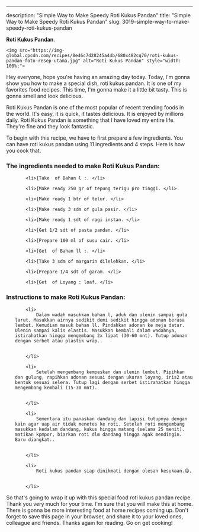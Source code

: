 ---
description: "Simple Way to Make Speedy Roti Kukus Pandan"
title: "Simple Way to Make Speedy Roti Kukus Pandan"
slug: 3019-simple-way-to-make-speedy-roti-kukus-pandan

<p>
	<strong>Roti Kukus Pandan</strong>. 
	
</p>
<p>
	
	<img src="https://img-global.cpcdn.com/recipes/8e46c7d28245a44b/680x482cq70/roti-kukus-pandan-foto-resep-utama.jpg" alt="Roti Kukus Pandan" style="width: 100%;">
	
	
</p>
<p>
	Hey everyone, hope you're having an amazing day today. Today, I'm gonna show you how to make a special dish, roti kukus pandan. It is one of my favorites food recipes. This time, I'm gonna make it a little bit tasty. This is gonna smell and look delicious.
</p>
	
<p>
	Roti Kukus Pandan is one of the most popular of recent trending foods in the world. It's easy, it is quick, it tastes delicious. It is enjoyed by millions daily. Roti Kukus Pandan is something that I have loved my entire life. They're fine and they look fantastic.
</p>
<p>
	
</p>

<p>
To begin with this recipe, we have to first prepare a few ingredients. You can have roti kukus pandan using 11 ingredients and 4 steps. Here is how you cook that.
</p>

<h3>The ingredients needed to make Roti Kukus Pandan:</h3>

<ol>
	
		<li>{Take  of Bahan l :. </li>
	
		<li>{Make ready 250 gr of tepung terigu pro tinggi. </li>
	
		<li>{Make ready 1 btr of telur. </li>
	
		<li>{Make ready 3 sdm of gula pasir. </li>
	
		<li>{Make ready 1 sdt of ragi instan. </li>
	
		<li>{Get 1/2 sdt of pasta pandan. </li>
	
		<li>{Prepare 100 ml of susu cair. </li>
	
		<li>{Get  of Bahan ll :. </li>
	
		<li>{Take 3 sdm of margarin dilelehkan. </li>
	
		<li>{Prepare 1/4 sdt of garam. </li>
	
		<li>{Get  of Loyang : loaf. </li>
	
</ol>
<p>
	
</p>

<h3>Instructions to make Roti Kukus Pandan:</h3>

<ol>
	
		<li>
			Dalam wadah masukkan bahan l, aduk dan ulenin sampai gula larut. Masukkan airnya sedikit demi sedikit hingga adonan berasa lembut. Kemudian masuk bahan ll. Pindahkan adonan ke meja datar. Ulenin sampai kalis elastis. Masukkan kembali dalam wadahnya, istirahatkan hingga mengembang 2x lipat (30-60 mnt). Tutup adonan dengan serbet atau plastik wrap..
			
			
		</li>
	
		<li>
			Setelah mengembang kempeskan dan ulenin lembut. Pipihkan dan gulung, rapihkan adonan sesuai dengan ukuran loyang, iris2 atau bentuk sesuai selera. Tutup lagi dengan serbet istirahatkan hingga mengembang kembali (15-30 mnt).
			
			
		</li>
	
		<li>
			Sementara itu panaskan dandang dan lapisi tutupnya dengan kain agar uap air tidak menetes ke roti. Setelah roti mengembang masukkan kedalam dandang, kukus hingga matang (selama 25 menit). matikan kpmpor, biarkan roti dlm dandang hingga agak mendingin. Baru diangkat..
			
			
		</li>
	
		<li>
			Roti kukus pandan siap dinikmati dengan olesan kesukaan.😋.
			
			
		</li>
	
</ol>

<p>
	
</p>

<p>
	So that's going to wrap it up with this special food roti kukus pandan recipe. Thank you very much for your time. I'm sure that you will make this at home. There is gonna be more interesting food at home recipes coming up. Don't forget to save this page in your browser, and share it to your loved ones, colleague and friends. Thanks again for reading. Go on get cooking!
</p>
